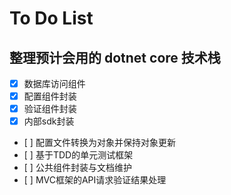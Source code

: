 # To Do List
## 整理预计会用的 dotnet core 技术栈
- [x] 数据库访问组件
- [x] 配置组件封装
- [x] 验证组件封装
- [x] 内部sdk封装
- \[ ] 配置文件转换为对象并保持对象更新
- \[ ] 基于TDD的单元测试框架
- \[ ] 公共组件封装与文档维护
- \[ ] MVC框架的API请求验证结果处理
